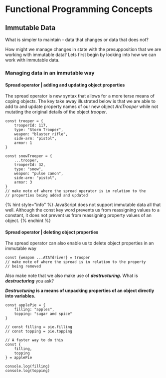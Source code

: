 # Functional Programming Concepts

## Immutable Data

What is simpler to maintain - data that changes or data that does not? 

How might we manage changes in state with the presupposition that we are working with immutable data? Lets first begin by looking into how we can work with immutable data.

### Managing data in an immutable way

#### Spread operator \| adding and updating object properties

The spread operator is new syntax that allows for a more terse means of coping objects.  The key take away illustrated below is that we are able to add to and update property names of our new object _ArcTrooper_ while not mutating the original details of the object _trooper_. 

```
const trooper = {
    trooperId: 117,
    type: "Storm Trooper",
    weapon: "blaster rifle",
    side-arm: "pistol",
    armor: 1
}

const snowTrooper = {
    ...trooper,
    trooperId: 32,
    type: "snow",
    weapon: "pulse canon",
    side-arm: "pistol",
    armor: 3
}
// make note of where the spread operator is in relation to the
// properties being added and updated
```

{% hint style="info" %}
JavaScript does not support immutable data all that well. Although the const key word prevents us from reassigning values to a constant, it does not prevent us from reassigning property values of an object.
{% endhint %}

#### Spread operator \| deleting object properties

The spread operator can also enable us to delete object properties in an immutable way

```text
const {weapon ...ATATdriver} = trooper
// make note of where the spread is in relation to the property
// being removed
```

Also make note that we also make use of _**destructuring.**_ What is _**destructuring**_ you ask? 

_**Destructuring**_ **is a means of unpacking properties of an object directly into variables.** 

```text
const applePie = {
    filling: "apples",
    topping: "sugar and spice"
}

// const filling = pie.filling
// const topping = pie.topping

// A faster way to do this
const {
    filling,
    topping
} = applePie

console.log(filling)
console.log(topping)
```

